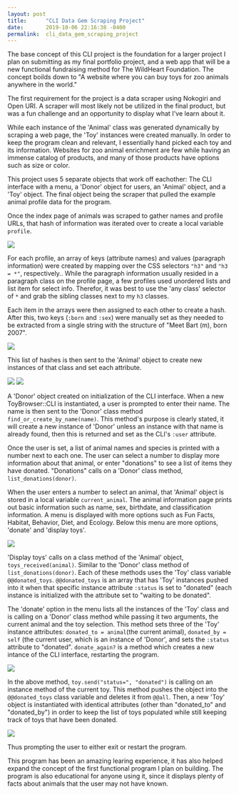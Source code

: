 ```yaml
---
layout: post
title:      "CLI Data Gem Scraping Project"
date:       2019-10-06 22:16:38 -0400
permalink:  cli_data_gem_scraping_project
---
```



The base concept of this CLI project is the foundation for a larger project I plan on submitting as my final portfolio project, and a web app that will be a new functional fundraising method for The WildHeart Foundation. The concept boilds down to "A website where you can buy toys for zoo animals anywhere in the world."

The first requirement for the project is a data scraper using Nokogiri and Open URI. A scraper will most likely not be utilized in the final product, but was a fun challenge and an opportunity to display what I've learn about it.

While each instance of the 'Animal' class was generated dynamically by scraping a web page, the 'Toy' instances were created manually. In order to keep the program clean and relevant, I essentially hand picked each toy and its information. Websites for zoo animal enrichment are few while having an immense catalog of products, and many of those products have options such as size or color.

This project uses 5 separate objects that work off eachother: The CLI interface with a menu, a 'Donor' object for users, an 'Animal' object, and a 'Toy' object.  The final object being the scraper that pulled the example animal profile data for the program.

Once the index page of animals was scraped to gather names and profile URLs, that hash of information was iterated over to create a local variable `profile`. 

![](https://imgur.com/M4QuRZt.jpg)

For each profile, an array of keys (attribute names) and values (paragraph information) were created by mapping over the CSS selectors `"h3"` and `"h3 = *"`, respectively.. While the paragraph information usually resided in a paragraph class on the profile page, a few profiles used unordered lists and list item for select info. Therefor, it was best to use the 'any class' selector of `*` and grab the sibling classes next to my `h3` classes.

Each item in the arrays were then assigned to each other to create a hash. After this, two keys (`:born` and `:sex`) were manually set as they needed to be extracted from a single string with the structure of "Meet Bart (m), born 2007".

![](https://imgur.com/JsaioRe)

This list of hashes is then sent to the 'Animal' object to create new instances of that class and set each attribute.

![](https://imgur.com/6w3SZ1T.jpg)
![](https://imgur.com/iXC3Nth.jpg)

A 'Donor' object created on initialization of the CLI interface. When a new ToyBrowser::CLI is instantiated, a user is prompted to enter their name. The name is then sent to the 'Donor' class method `find_or_create_by_name(name)`. This method's purpose is clearly stated, it will create a new instance of 'Donor' unless an instance with that name is already found, then this is returned and set as the CLI's `:user` attribute.

Once the user is set, a list of animal names and species is printed with a number next to each one. The user can select a number to display more information about that animal, or enter "donations" to see a list of items they have donated. "Donations" calls on a 'Donor' class method, `list_donations(donor)`.

When the user enters a number to select an animal, that 'Animal' object is stored in a local variable `current_animal`. The animal information page prints out basic information such as name, sex, birthdate, and classification information. A menu is displayed with more options such as Fun Facts, Habitat, Behavior, Diet, and Ecology. Below this menu are more options, 'donate' and 'display toys'.  

![](https://imgur.com/GEqCRPI)

'Display toys' calls on a class method of the 'Animal' object, `toys_received(animal)`. Similar to the 'Donor' class method of `list_donations(donor)`. Each of these methods uses the 'Toy' class variable `@@donated_toys`. `@@donated_toys` is an array that has 'Toy' instances pushed into it when that specific instance attribute `:status` is set to "donated" (each instance is initialized with the attribute set to "waiting to be donated".

The 'donate' option in the menu lists all the instances of the 'Toy' class and is calling on a 'Donor' class method while passing it two arguments, the current animal and the toy selection. This method sets three of the 'Toy' instance attributes: `donated_to = animal`(the current animal), `donated_by = self` (the current user, which is an instance of 'Donor', and sets the `:status` attribute to "donated". `donate_again?` is a method which creates a new intance of the CLI interface, restarting the program.

![](https://imgur.com/Z2yM0xa)

In the above method, `toy.send("status=", "donated")` is calling on an instance method of the current toy. This method pushes the object into the `@@donated_toys` class variable and deletes it from `@@all`. Then, a new 'Toy' object is instantiated with identical attributes (other than "donated_to" and "donated_by") in order to keep the list of toys populated while still keeping track of toys that have been donated.

![](https://imgur.com/71L0uF9)

Thus prompting the user to either exit or restart the program.

This program has been an amazing learing experience, it has also helped expand the concept of the first functional program I plan on building. The program is also educational for anyone using it, since it displays plenty of facts about animals that the user may not have known.




